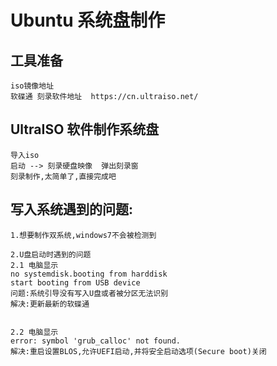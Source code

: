 
# Ubuntu 系统盘制作

## 工具准备
	iso镜像地址
	软碟通 刻录软件地址	https://cn.ultraiso.net/
	
## UltraISO 软件制作系统盘
	导入iso
	启动 --> 刻录硬盘映像  弹出刻录窗
	刻录制作,太简单了,直接完成吧
		

## 写入系统遇到的问题:
	1.想要制作双系统,windows7不会被检测到
	
	2.U盘启动时遇到的问题
	2.1 电脑显示
	no systemdisk.booting from harddisk
	start booting from USB device
	问题:系统引导没有写入U盘或者被分区无法识别
	解决:更新最新的软碟通
		
		
	2.2 电脑显示
	error: symbol 'grub_calloc' not found.
	解决:重启设置BLOS,允许UEFI启动,并将安全启动选项(Secure boot)关闭